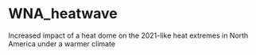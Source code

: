 # WNA_heatwave
Increased impact of a heat dome on the 2021-like heat extremes in North America under a warmer climate
